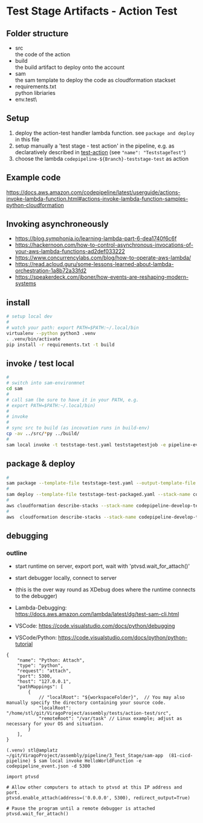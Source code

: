 # Test Stage Artifacts  - Action Test

## Folder structure
* src\
  the code of the action
* build\
  the build artifact to deploy onto the account
* sam\
  the sam template to deploy the code as cloudformation stackset
* requirements.txt\
  python libriaries
* env.test\
  
## Setup
1. deploy the action-test handler lambda function. see `package and deploy` in this file
2. setup manually a 'test stage - test action' in the pipeline, e.g. as declaratively described in [test-action](doc/sample-codepipeline.json) (see ```"name": "TeststageTest"```)
3. choose the lambda `codepipeline-${Branch}-teststage-test` as action


## Example code

https://docs.aws.amazon.com/codepipeline/latest/userguide/actions-invoke-lambda-function.html#actions-invoke-lambda-function-samples-python-cloudformation

## Invoking asynchroneously

* https://blog.symphonia.io/learning-lambda-part-6-dea1740f6c6f
* https://hackernoon.com/how-to-control-asynchronous-invocations-of-your-aws-lambda-functions-ad2def033222
* https://www.concurrencylabs.com/blog/how-to-operate-aws-lambda/
* https://read.acloud.guru/some-lessons-learned-about-lambda-orchestration-1a8b72a33fd2
* https://speakerdeck.com/jboner/how-events-are-reshaping-modern-systems


## install
```bash
# setup local dev
#
# watch your path: export PATH=$PATH:~/.local/bin
virtualenv --python python3 .venv
. .venv/bin/activate
pip install -r requirements.txt -t build
```

## invoke / test local
```bash
#
# switch into sam-environmnet
cd sam
#
# call sam (be sure to have it in your PATH, e.g. 
# export PATH=$PATH:~/.local/bin)
#
# invoke 
#
# sync src to build (as incovation runs in build-env)
cp -av ../src/*py ../build/
#
sam local invoke -t teststage-test.yaml teststagetestjob -e pipeline-event.json -d 5678
```

## package & deploy

```bash
#
sam package --template-file teststage-test.yaml --output-template-file teststage-test-packaged.yaml --s3-bucket 297193019640-pipeline
#
sam deploy --template-file teststage-test-packaged.yaml --stack-name codepipeline-develop-teststage-test --capabilities CAPABILITY_IAM
#
aws cloudformation describe-stacks --stack-name codepipeline-develop-teststage-test --query 'Stacks[].Outputs'
#
aws  cloudformation describe-stacks --stack-name codepipeline-develop-teststage-test
```

## debugging

### outline
* start runtime on server, export port, wait with 'ptvsd.wait_for_attach()'
* start debugger locally, connect to server
* (this is the over way round as XDebug does where the runtime connects to the debugger)

* Lambda-Debugging: https://docs.aws.amazon.com/lambda/latest/dg/test-sam-cli.html
* VSCode: https://code.visualstudio.com/docs/python/debugging
* VSCode/Python: https://code.visualstudio.com/docs/python/python-tutorial

```
{
    "name": "Python: Attach",
    "type": "python",
    "request": "attach",
    "port": 5300,
    "host": "127.0.0.1",
    "pathMappings": [
        {
            // "localRoot": "${workspaceFolder}",  // You may also manually specify the directory containing your source code.
            "localRoot": "/home/stl/git/ViragoProject/assembly/tests/action-test/src",
            "remoteRoot": "/var/task" // Linux example; adjust as necessary for your OS and situation.
        }
    ],
}
```
```
(.venv) stl@amplatz ~/git/ViragoProject/assembly/pipeline/3_Test_Stage/sam-app  (81-cicd-pipeline) $ sam local invoke HelloWorldFunction -e codepipeline_event.json -d 5300 
```
```
import ptvsd

# Allow other computers to attach to ptvsd at this IP address and port.
ptvsd.enable_attach(address=('0.0.0.0', 5300), redirect_output=True)

# Pause the program until a remote debugger is attached
ptvsd.wait_for_attach()